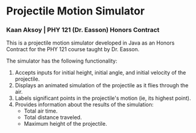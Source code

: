 # Projectile Motion Simulator
### Kaan Aksoy | PHY 121 (Dr. Easson) Honors Contract

This is a projectile motion simulator developed in Java as an Honors Contract for the PHY 121 course taught by Dr. Easson.

The simulator has the following functionality:
1. Accepts inputs for initial height, initial angle, and initial velocity of the projectile.
2. Displays an animated simulation of the projectile as it flies through the air.
3. Labels significant points in the projectile's motion (ie, its highest point).
4. Provides information about the results of the simulation:
   * Total air time.
   * Total distance traveled.
   * Maximum height of the projectile.


